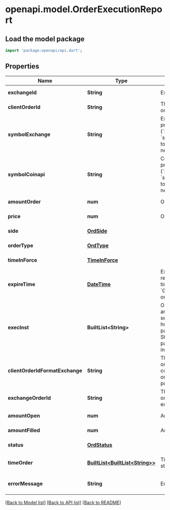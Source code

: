 # openapi.model.OrderExecutionReport

## Load the model package
```dart
import 'package:openapi/api.dart';
```

## Properties
Name | Type | Description | Notes
------------ | ------------- | ------------- | -------------
**exchangeId** | **String** | Exchange identifier. | [default to null]
**clientOrderId** | **String** | The unique identifier of the order assigned by the client. | [default to null]
**symbolExchange** | **String** | Exchange symbol. One of the properties (&#x60;symbol_exchange&#x60;, &#x60;symbol_coinapi&#x60;) are required to identify the market for the new order. | [optional] [default to null]
**symbolCoinapi** | **String** | CoinAPI symbol. One of the properties (&#x60;symbol_exchange&#x60;, &#x60;symbol_coinapi&#x60;) are required to identify the market for the new order. | [optional] [default to null]
**amountOrder** | **num** | Order quantity. | [default to null]
**price** | **num** | Order price. | [default to null]
**side** | [**OrdSide**](OrdSide.md) |  | [default to null]
**orderType** | [**OrdType**](OrdType.md) |  | [default to null]
**timeInForce** | [**TimeInForce**](TimeInForce.md) |  | [default to null]
**expireTime** | [**DateTime**](DateTime.md) | Expiration time. Conditionaly required for orders with time_in_force &#x3D; &#x60;GOOD_TILL_TIME_EXCHANGE&#x60; or &#x60;GOOD_TILL_TIME_OEML&#x60;. | [optional] [default to null]
**execInst** | **BuiltList&lt;String&gt;** | Order execution instructions are documented in the separate section: &lt;a href&#x3D;\&quot;#oeml-order-params-exec\&quot;&gt;OEML / Starter Guide / Order parameters / Execution instructions&lt;/a&gt;  | [optional] [default to const []]
**clientOrderIdFormatExchange** | **String** | The unique identifier of the order assigned by the client converted to the exchange order tag format for the purpose of tracking it. | [default to null]
**exchangeOrderId** | **String** | The unique identifier of the order assigned by the exchange. | [optional] [default to null]
**amountOpen** | **num** | Amount open | [default to null]
**amountFilled** | **num** | Amount filled | [default to null]
**status** | [**OrdStatus**](OrdStatus.md) |  | [default to null]
**timeOrder** | [**BuiltList&lt;BuiltList&lt;String&gt;&gt;**](List.md) | Timestamped history of order status changes. | [default to const []]
**errorMessage** | **String** | Error message | [optional] [default to null]

[[Back to Model list]](../README.md#documentation-for-models) [[Back to API list]](../README.md#documentation-for-api-endpoints) [[Back to README]](../README.md)



